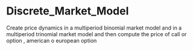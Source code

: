 # Discrete_Market_Model
Create price dynamics  in a multiperiod binomial market model and in a multiperiod trinomial market model and then compute the price of call or option , american o european option
